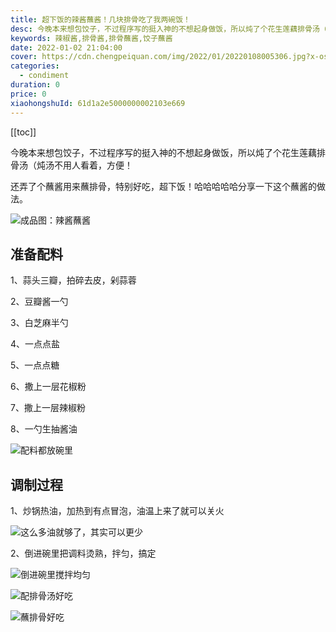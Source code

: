 ```yaml
---
title: 超下饭的辣酱蘸酱！几块排骨吃了我两碗饭！
desc: 今晚本来想包饺子，不过程序写的挺入神的不想起身做饭，所以炖了个花生莲藕排骨汤（炖汤不用人看着，方便！
keywords: 辣椒酱,排骨酱,排骨蘸酱,饺子蘸酱
date: 2022-01-02 21:04:00
cover: https://cdn.chengpeiquan.com/img/2022/01/20220108005306.jpg?x-oss-process=image/interlace,1
categories:
  - condiment
duration: 0
price: 0
xiaohongshuId: 61d1a2e5000000002103e669
---
```


[[toc]]

今晚本来想包饺子，不过程序写的挺入神的不想起身做饭，所以炖了个花生莲藕排骨汤（炖汤不用人看着，方便！

还弄了个蘸酱用来蘸排骨，特别好吃，超下饭！哈哈哈哈哈分享一下这个蘸酱的做法。

![成品图：辣酱蘸酱](https://cdn.chengpeiquan.com/img/2022/01/20220108005139.jpg?x-oss-process=image/interlace,1)

## 准备配料

1、蒜头三瓣，拍碎去皮，剁蒜蓉

2、豆瓣酱一勺

3、白芝麻半勺

4、一点点盐

5、一点点糖

6、撒上一层花椒粉

7、撒上一层辣椒粉

8、一勺生抽酱油

![配料都放碗里](https://cdn.chengpeiquan.com/img/2022/01/20220108005142.jpg?x-oss-process=image/interlace,1)

## 调制过程

1、炒锅热油，加热到有点冒泡，油温上来了就可以关火

![这么多油就够了，其实可以更少](https://cdn.chengpeiquan.com/img/2022/01/20220108005141.jpg?x-oss-process=image/interlace,1)

2、倒进碗里把调料烫熟，拌匀，搞定

![倒进碗里搅拌均匀](https://cdn.chengpeiquan.com/img/2022/01/20220108005143.jpg?x-oss-process=image/interlace,1)

![配排骨汤好吃](https://cdn.chengpeiquan.com/img/2022/01/20220108005140.jpg?x-oss-process=image/interlace,1)

![蘸排骨好吃](https://cdn.chengpeiquan.com/img/2022/01/20220108005138.jpg?x-oss-process=image/interlace,1)



